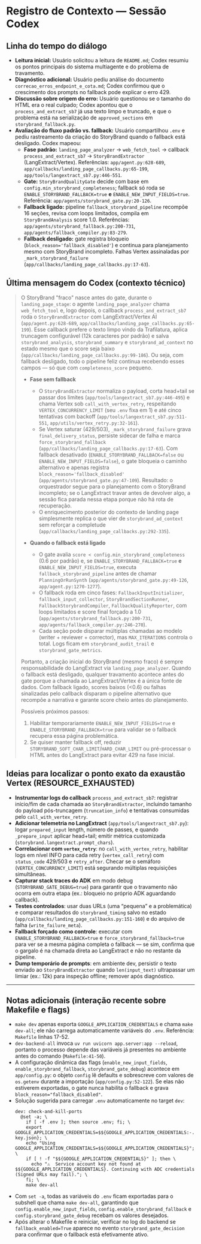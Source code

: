 # Registro de Contexto — Sessão Codex

## Linha do tempo do diálogo
- **Leitura inicial:** Usuário solicitou a leitura de `README.md`; Codex resumiu os pontos principais do sistema multiagente e do problema de travamento.
- **Diagnóstico adicional:** Usuário pediu análise do documento `correcao_erros_endpoint_e_cota.md`; Codex confirmou que o crescimento dos prompts no fallback pode explicar o erro 429.
- **Discussão sobre origem do erro:** Usuário questionou se o tamanho do HTML era o real culpado; Codex apontou que o `process_and_extract_sb7` já usa texto limpo e truncado, e que o problema está na serialização de `approved_sections` em `storybrand_fallback.py`.
- **Avaliação do fluxo padrão vs. fallback:** Usuário compartilhou `.env` e pediu rastreamento da criação do StoryBrand quando o fallback está desligado. Codex mapeou:
  - **Fase padrão:** `landing_page_analyzer` → `web_fetch_tool` → callback `process_and_extract_sb7` → `StoryBrandExtractor` (LangExtract/Vertex). Referências: `app/agent.py:628-689`, `app/callbacks/landing_page_callbacks.py:65-199`, `app/tools/langextract_sb7.py:446-551`.
  - **Gate:** `StoryBrandQualityGate` decide com base em `config.min_storybrand_completeness`; fallback só roda se `ENABLE_STORYBRAND_FALLBACK=true` **e** `ENABLE_NEW_INPUT_FIELDS=true`. Referência: `app/agents/storybrand_gate.py:20-126`.
  - **Fallback ligado:** pipeline `fallback_storybrand_pipeline` recompõe 16 seções, revisa com loops limitados, compila em `StoryBrandAnalysis` score 1.0. Referências: `app/agents/storybrand_fallback.py:200-731`, `app/agents/fallback_compiler.py:83-279`.
  - **Fallback desligado:** gate registra bloqueio (`block_reason='fallback_disabled'`) e continua para planejamento mesmo com StoryBrand incompleto. Falhas Vertex assinaladas por `_mark_storybrand_failure` (`app/callbacks/landing_page_callbacks.py:17-63`).

## Última mensagem do Codex (contexto técnico)
> O StoryBrand "fraco" nasce antes do gate, durante o `landing_page_stage`: o agente `landing_page_analyzer` chama `web_fetch_tool` e, logo depois, o callback `process_and_extract_sb7` roda o `StoryBrandExtractor` com LangExtract/Vertex AI (`app/agent.py:628-689`, `app/callbacks/landing_page_callbacks.py:65-199`). Esse callback prefere o texto limpo vindo da Trafilatura, aplica truncagem configurável (12k caracteres por padrão) e salva `storybrand_analysis`, `storybrand_summary` e `storybrand_ad_context` no estado mesmo que o score seja baixo (`app/callbacks/landing_page_callbacks.py:99-186`). Ou seja, com fallback desligado, todo o pipeline feliz continua recebendo esses campos — só que com `completeness_score` pequeno.
>
> - **Fase sem fallback**
>   - O `StoryBrandExtractor` normaliza o payload, corta head+tail se passar dos limites (`app/tools/langextract_sb7.py:446-495`) e chama Vertex sob `call_with_vertex_retry`, respeitando `VERTEX_CONCURRENCY_LIMIT` (seu `.env` fixa em 1) e até cinco tentativas com backoff (`app/tools/langextract_sb7.py:511-551`, `app/utils/vertex_retry.py:32-161`).
>   - Se Vertex saturar (429/503), `_mark_storybrand_failure` grava `final_delivery_status`, persiste sidecar de falha e marca `force_storybrand_fallback` (`app/callbacks/landing_page_callbacks.py:17-63`). Com fallback desativado (`ENABLE_STORYBRAND_FALLBACK=false` ou `ENABLE_NEW_INPUT_FIELDS=false`), o gate bloqueia o caminho alternativo e apenas registra `block_reason='fallback_disabled'` (`app/agents/storybrand_gate.py:47-109`). Resultado: o orquestrador segue para o planejamento com o StoryBrand incompleto; se o LangExtract travar antes de devolver algo, a sessão fica parada nessa etapa porque não há rota de recuperação.
>   - O enriquecimento posterior do contexto de landing page simplesmente replica o que vier de `storybrand_ad_context` sem reforçar a completude (`app/callbacks/landing_page_callbacks.py:292-335`).
>
> - **Quando o fallback está ligado**
>   - O gate avalia `score < config.min_storybrand_completeness` (0.6 por padrão) e, se `ENABLE_STORYBRAND_FALLBACK=true` **e** `ENABLE_NEW_INPUT_FIELDS=true`, executa `fallback_storybrand_pipeline` antes de chamar `PlanningOrRunSynth` (`app/agents/storybrand_gate.py:49-126`, `app/agent.py:1270-1277`).
>   - O fallback roda em cinco fases: `FallbackInputInitializer`, `fallback_input_collector`, `StoryBrandSectionRunner`, `FallbackStorybrandCompiler`, `FallbackQualityReporter`, com loops limitados e score final forçado a 1.0 (`app/agents/storybrand_fallback.py:200-731`, `app/agents/fallback_compiler.py:246-270`).
>   - Cada seção pode disparar múltiplas chamadas ao modelo (writer + reviewer + corrector), mas `MAX_ITERATIONS` controla o total. Logs ficam em `storybrand_audit_trail` e `storybrand_gate_metrics`.
>
> Portanto, a criação inicial do StoryBrand (mesmo fraco) é sempre responsabilidade do LangExtract via `landing_page_analyzer`. Quando o fallback está desligado, qualquer travamento acontece antes do gate porque a chamada ao LangExtract/Vertex é a única fonte de dados. Com fallback ligado, scores baixos (<0.6) ou falhas sinalizadas pelo callback disparam o pipeline alternativo que recompõe a narrativa e garante score cheio antes do planejamento.
>
> Possíveis próximos passos:
> 1. Habilitar temporariamente `ENABLE_NEW_INPUT_FIELDS=true` e `ENABLE_STORYBRAND_FALLBACK=true` para validar se o fallback recupera essa página problemática.
> 2. Se quiser manter fallback off, reduzir `STORYBRAND_SOFT_CHAR_LIMIT`/`HARD_CHAR_LIMIT` ou pré-processar o HTML antes do LangExtract para evitar 429 na fase inicial.

## Ideias para localizar o ponto exato da exaustão Vertex (RESOURCE_EXHAUSTED)
- **Instrumentar logs do callback** `process_and_extract_sb7`: registrar início/fim de cada chamada ao `StoryBrandExtractor`, incluindo tamanho do payload pós-truncagem (`truncation_info`) e tentativas consumidas pelo `call_with_vertex_retry`.
- **Adicionar telemetria no LangExtract** (`app/tools/langextract_sb7.py`): logar `prepared_input` length, número de passes, e quando `_prepare_input` aplicar head+tail; emitir métrica customizada (`storybrand.langextract.prompt_chars`).
- **Correlacionar com `vertex_retry`**: no `call_with_vertex_retry`, habilitar logs em nível INFO para cada retry (`vertex_call_retry`) com `status_code` 429/503 e `retry_after`. Checar se o semáforo (`VERTEX_CONCURRENCY_LIMIT`) está segurando múltiplas requisições simultâneas.
- **Capturar stack traces do ADK** em modo debug (`STORYBRAND_GATE_DEBUG=true`) para garantir que o travamento não ocorra em outra etapa (ex.: bloqueio no próprio ADK aguardando callback).
- **Testes controlados**: usar duas URLs (uma “pequena” e a problemática) e comparar resultados do `storybrand_timing` salvo no estado (`app/callbacks/landing_page_callbacks.py:151-160`) e do arquivo de falha (`write_failure_meta`).
- **Fallback forçado como controle**: executar com `ENABLE_STORYBRAND_FALLBACK=true` e `force_storybrand_fallback=true` para ver se a mesma página completa o fallback — se sim, confirma que o gargalo é na chamada direta ao LangExtract e não no restante da pipeline.
- **Dump temporário de prompts**: em ambiente dev, persistir o texto enviado ao `StoryBrandExtractor` quando `len(input_text)` ultrapassar um limiar (ex.: 12k) para inspeção offline; remover após diagnóstico.


---

## Notas adicionais (interação recente sobre Makefile e flags)
- `make dev` apenas exporta `GOOGLE_APPLICATION_CREDENTIALS` e chama `make dev-all`; ele não carrega automaticamente variáveis do `.env`. Referência: `Makefile` linhas 17-52.
- `dev-backend-all` invoca `uv run uvicorn app.server:app --reload`, portanto o processo depende das variáveis já presentes no ambiente antes do comando (`Makefile:41-50`).
- A configuração dinâmica das flags (`enable_new_input_fields`, `enable_storybrand_fallback`, `storybrand_gate_debug`) acontece em `app/config.py`: o objeto `config` lê defaults e sobrescreve com valores de `os.getenv` durante a importação (`app/config.py:52-122`). Se elas não estiverem exportadas, o gate nunca habilita o fallback e grava `block_reason="fallback_disabled"`.
- Solução sugerida para carregar `.env` automaticamente no target `dev`:
  ```make
  dev: check-and-kill-ports
  	@set -a; \
  	  if [ -f .env ]; then source .env; fi; \
  	  export GOOGLE_APPLICATION_CREDENTIALS=$${GOOGLE_APPLICATION_CREDENTIALS:-./sa-key.json}; \
  	  echo "Using GOOGLE_APPLICATION_CREDENTIALS=$${GOOGLE_APPLICATION_CREDENTIALS}"; \
  	  if [ ! -f "$${GOOGLE_APPLICATION_CREDENTIALS}" ]; then \
  	    echo "⚠️  Service account key not found at $${GOOGLE_APPLICATION_CREDENTIALS}. Continuing with ADC credentials (Signed URLs may fail)."; \
  	  fi; \
  	  make dev-all
  ```
- Com `set -a`, todas as variáveis do `.env` ficam exportadas para o subshell que chama `make dev-all`, garantindo que `config.enable_new_input_fields`, `config.enable_storybrand_fallback` e `config.storybrand_gate_debug` recebam os valores desejados.
- Após alterar o Makefile e reiniciar, verificar no log do backend se `fallback_enabled=True` aparece no evento `storybrand_gate_decision` para confirmar que o fallback está efetivamente ativo.


